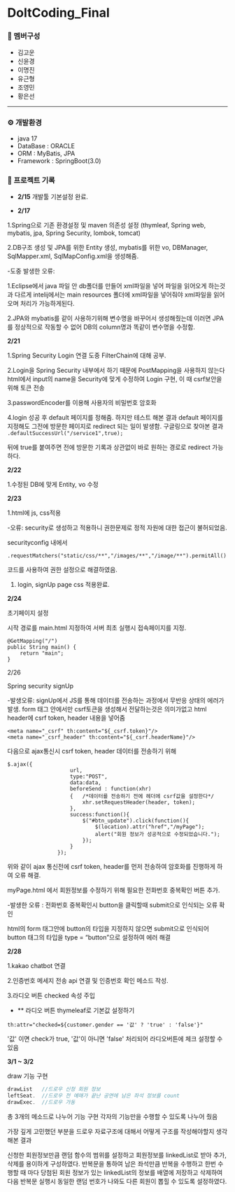 # DoItCoding_Final

### 👥 멤버구성
 - 김고운
 - 신윤경
 - 이명진
 - 유근형
 - 조영민
 - 황은선
<hr>

### ⚙️ 개발환경
 - java 17
 - DataBase : ORACLE
 - ORM : MyBatis, JPA
 - Framework : SpringBoot(3.0)

### 📝 프로젝트 기록
- **2/15**
개발툴 기본설정 완료.

- **2/17**

1.Spring으로 기존 환경설정 및 maven 의존성 설정 (thymleaf, Spring web, mybatis, jpa, Spring Security, lombok, tomcat)

2.DB구조 생성 및 JPA를 위한 Entity 생성, mybatis를 위한 vo, DBManager, SqlMapper.xml, SqlMapConfig.xml을 생성해줌.

-도중 발생한 오류: 

1.Eclipse에서 java 파일 안 db폴더를 만들어 xml파일을 넣어 파일을 읽어오게 하는것과 다르게 intelij에서는 main resources 폴더에 xml파일을 넣어줘야 xml파일을 읽어오며 처리가 가능하게된다. 

2.JPA와 mybatis를 같이 사용하기위해 변수명을 바꾸어서 생성해줬는데 이러면 JPA를 정상적으로 작동할 수 없어 DB의 column명과 똑같이 변수명을 수정함.

**2/21** 

1.Spring Security Login 연결 도중 FilterChain에 대해 공부. 

2.Login을 Spring Security 내부에서 하기 때문에 PostMapping을 사용하지 않는다 html에서 input의 name을 Security에 맞게 수정하여 Login 구현, 이 때 csrf보안을 위해 토큰 전송

3.passwordEncoder를 이용해 사용자의 비밀번호 암호화

4.login 성공 후 default 페이지를 정해줌. 하지만 테스트 해본 결과 default 페이지를 지정해도 그전에 방문한 페이지로 redirect 되는 일이 발생함. 구글링으로 찾아본 결과 `.defaultSuccessUrl("/service1",true);`

뒤에 true를 붙여주면 전에 방문한 기록과 상관없이 바로 원하는 경로로 redirect 가능하다.

**2/22**

1.수정된 DB에 맞게 Entity, vo 수정

**2/23**

1.html에 js, css적용

-오류: security로 생성하고 적용하니 권한문제로 정적 자원에 대한 접근이 불허되었음.

securityconfig 내에서 

`.requestMatchers("static/css/**","/images/**","/image/**").permitAll()`

코드를 사용하여 권한 설정으로 해결하였음.

1. login, signUp page css 적용완료.

**2/24**

초기페이지 설정

시작 경로를 main.html 지정하여 서버 최초 실행시 접속페이지를 지정.

```
@GetMapping("/")
public String main() {
    return "main";
}
```

2/26

Spring security signUp

-발생오류: signUp에서 JS를 통해 데이터를 전송하는 과정에서 무반응 상태의 에러가 발생. form 태그 안에서만 csrf토큰을 생성해서 전달하는것은 의미가없고 html header에 csrf token, header 내용을 넣어줌

```
<meta name="_csrf" th:content="${_csrf.token}"/>
<meta name="_csrf_header" th:content="${_csrf.headerName}"/>
```

다음으로 ajax통신시 csrf token, header 데이터를 전송하기 위해 

```
$.ajax({
                    url,
                    type:"POST",
                    data:data,
                    beforeSend : function(xhr)
                    {   /*데이터를 전송하기 전에 헤더에 csrf값을 설정한다*/
                        xhr.setRequestHeader(header, token);
                    },
                    success:function(){
                        $("#btn_update").click(function(){
                            $(location).attr("href","/myPage");
                            alert("회원 정보가 성공적으로 수정되었습니다.");
                        });
                    }
                });
```

위와 같이 ajax 통신전에 csrf token, header를 먼저 전송하여 암호화를 진행하게 하여 오류 해결.

myPage.html 에서 회원정보를 수정하기 위해 필요한 전화번호 중복확인 버튼 추가.

-발생한 오류 : 전화번호 중복확인시 button을 클릭할때 submit으로 인식되는 오류 확인 

html의 form 태그안에 button의 타입을 지정하지 않으면 submit으로 인식되어 button 태그의 타입을 type = “button”으로 설정하여 에러 해결

**2/28**

1.kakao chatbot 연결

2.인증번호 메세지 전송 api 연결 및 인증번호 확인 메소드 작성.

3.라디오 버튼 checked 속성 주입

- ** 라디오 버튼 thymeleaf로 기본값 설정하기

```
th:attr="checked=${customer.gender == '값' ? 'true' : 'false'}"
```

'값' 이면 check가 true, '값'이 아니면 'false' 처리되어 라디오버튼에 체크 설정할 수 있음

**3/1 ~ 3/2**

draw 기능 구현

```jsx
drawList   //드로우 신청 회원 정보
leftSeat.  //드로우 전 예매가 끝난 공연에 남은 좌석 정보를 count
drawExec.  //드로우 가동

```

총 3개의 메소드로 나누어 기능 구현 각자의 기능만을 수행할 수 있도록 나누어 줬음

가장 깊게 고민했던 부분을 드로우 자료구조에 대해서 어떻게 구조를 작성해야할지 생각해본 결과 

신청한 회원정보만큼 랜덤 함수의 범위를 설정하고 회원정보를 linkedList로 받아 추가, 삭제를 용이하게 구성하였다. 반복문을 통하여 남은 좌석만큼 반복을 수행하고 한번 수행할 때 마다 당첨된 회원 정보가 있는 linkedList의 정보를 배열에 저장하고 삭제하여 다음 반복문 실행시 동일한 랜덤 번호가 나와도 다른 회원이 뽑힐 수 있도록 설정하였다.
